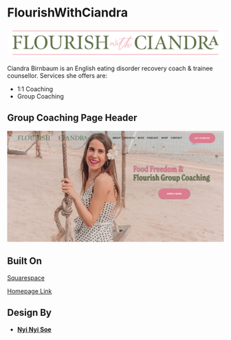 # FlourishWithCiandra
![Logo-Image](Logo.png)

Ciandra Birnbaum is an English eating disorder recovery coach &amp; trainee counsellor. 
Services she offers are:
* 1:1 Coaching
* Group Coaching


## Group Coaching Page Header
![group-coaching](group-coaching-hero.png)

## Built On
[Squarespace](https://www.squarespace.com/)

[Homepage Link](https://flourishwithciandra.com/)

## Design By

* [**Nyi Nyi Soe**](https://github.com/NyiNyi-Soe)
